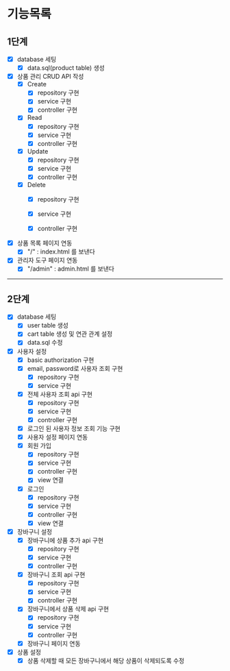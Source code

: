 # 기능목록
## 1단계

- [x] database 세팅
    - [x] data.sql(product table) 생성

- [x] 상품 관리 CRUD API 작성
    - [x] Create
        - [x] repository 구현
        - [x] service 구현
        - [x] controller 구현
    - [x] Read
        - [x] repository 구현
        - [x] service 구현
        - [x] controller 구현
    - [x] Update
        - [x] repository 구현
        - [x] service 구현
        - [x] controller 구현
    - [x] Delete
        - [x] repository 구현
        - [x] service 구현
        - [x] controller 구현


- [x] 상품 목록 페이지 연동
    - [x] "/" : index.html 를 보낸다

- [x] 관리자 도구 페이지 연동
    - [x] "/admin" : admin.html 를 보낸다

---
## 2단계

- [x] database 세팅
  - [x] user table 생성
  - [x] cart table 생성 및 연관 관계 설정
  - [x] data.sql 수정

- [x] 사용자 설정
  - [x] basic authorization 구현
  - [x] email, password로 사용자 조회 구현
    - [x] repository 구현
    - [x] service 구현
  - [x] 전체 사용자 조회 api 구현
    - [x] repository 구현
    - [x] service 구현
    - [x] controller 구현
  - [x] 로그인 된 사용자 정보 조회 기능 구현
  - [x] 사용자 설정 페이지 연동
  - [x] 회원 가입
    - [x] repository 구현
    - [x] service 구현
    - [x] controller 구현
    - [x] view 연결
  - [x] 로그인
      - [x] repository 구현
      - [x] service 구현
      - [x] controller 구현
      - [x] view 연결

- [x] 장바구니 설정
  - [x] 장바구니에 상품 추가 api 구현
    - [x] repository 구현
    - [x] service 구현
    - [x] controller 구현
  - [x] 장바구니 조회 api 구현
    - [x] repository 구현
    - [x] service 구현
    - [x] controller 구현
  - [x] 장바구니에서 상품 삭제 api 구현
    - [x] repository 구현
    - [x] service 구현
    - [x] controller 구현
  - [x] 장바구니 페이지 연동

- [x] 상품 설정
  - [x] 상품 삭제할 때 모든 장바구니에서 해당 상품이 삭제되도록 수정
